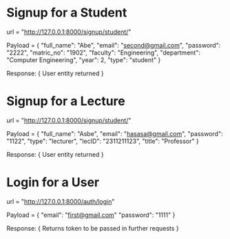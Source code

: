 # Signup for a Student

url = "http://127.0.0.1:8000/signup/student/"

Payload = {
"full_name": "Abe",
"email": "second@gmail.com",
"password": "2222",
"matric_no": "1902",
"faculty": "Engineering",
"department": "Computer Engineering",
"year": 2,
"type": "student"
}

Response: {
User entity returned
}

# Signup for a Lecture

url = "http://127.0.0.1:8000/signup/student/"

Payload = {
"full_name": "Asbe",
"email": "hasasa@gmail.com",
"password": "1122",
"type": "lecturer",
"lecID": "2311211123",
"title": "Professor"
}

Response: {
User entity returned
}

# Login for a User

url = "http://127.0.0.1:8000/auth/login"

Payload = {
"email": "first@gmail.com"
"password": "1111"
}

Response: {
Returns token to be passed in further requests
}
